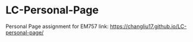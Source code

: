# LC-Personal-Page
Personal Page assignment for EM757
link: https://changliu17.github.io/LC-personal-page/
